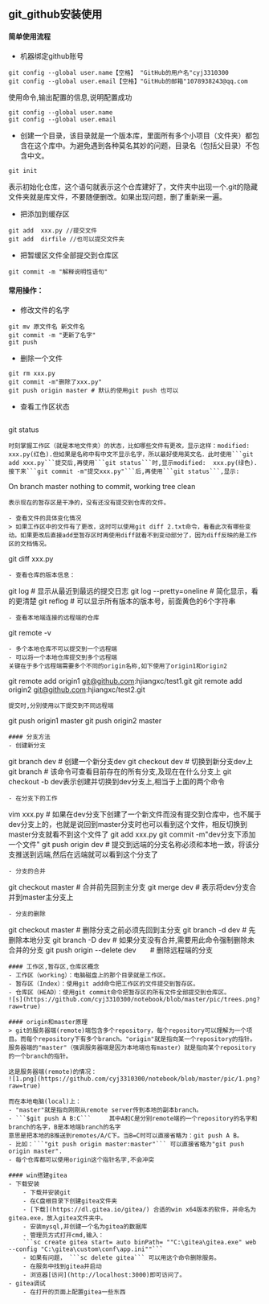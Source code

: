## git_github安装使用
#### 简单使用流程
- 机器绑定github账号
```
git config --global user.name【空格】 "GitHub的用户名"cyj3310300
git config --global user.email【空格】"GitHub的邮箱"1078938243@qq.com
```
使用命令,输出配置的信息,说明配置成功
```
git config --global user.name
git config --global user.email
```
- 创建一个目录，该目录就是一个版本库，里面所有多个小项目（文件夹）都包含在这个库中。为避免遇到各种莫名其妙的问题，目录名（包括父目录）不包含中文。
```
git init
```
表示初始化仓库，这个语句就表示这个仓库建好了，文件夹中出现一个.git的隐藏文件夹就是库文件，不要随便删改。如果出现问题，删了重新来一遍。
- 把添加到缓存区
```
git add  xxx.py //提交文件
git add  dirfile //也可以提交文件夹
``` 
- 把暂缓区文件全部提交到仓库区
```
git commit -m "解释说明性语句" 
```
#### 常用操作：
- 修改文件的名字
```
git mv 原文件名 新文件名
git commit -m "更新了名字"
git push
```
- 删除一个文件
```
git rm xxx.py
git commit -m"删除了xxx.py"
git push origin master # 默认的使用git push 也可以
```
- 查看工作区状态
> ```
git status
```
时刻掌握工作区（就是本地文件夹）的状态，比如哪些文件有更改，显示这样：modified: xxx.py(红色).但如果是名称中有中文不显示名字，所以最好使用英文名．此时使用```git add xxx.py```提交后,再使用```git status```时,显示modified:  xxx.py(绿色).接下来```git commit -m"提交xxx.py"```后,再使用```git status```,显示:
```
On branch master
nothing to commit, working tree clean
```
表示现在的暂存区是干净的，没有还没有提交到仓库的文件。

- 查看文件的具体变化情况
> 如果工作区中的文件有了更改，这时可以使用git diff 2.txt命令，看看此次有哪些变动。如果更改后直接add至暂存区时再使用diff就看不到变动部分了，因为diff反映的是工作区的文档情况。
```
git diff xxx.py
```
- 查看仓库的版本信息：
```
git log # 显示从最近到最远的提交日志
git log --pretty=oneline  # 简化显示，看的更清楚
git reflog  # 可以显示所有版本的版本号，前面黄色的6个字符串
```
- 查看本地端连接的远程端的仓库
```
git remote -v
```
- 多个本地仓库不可以提交到一个远程端
- 可以将一个本地仓库提交到多个远程端
关键在于多个远程端需要多个不同的origin名称,如下使用了origin1和origin2
```
git remote add origin1 git@github.com:hjiangxc/test1.git 
git remote add origin2 git@github.com:hjiangxc/test2.git 
```
提交时,分别使用以下提交到不同远程端
```
git push origin1 master
git push origin2 master
```
#### 分支方法
- 创建新分支
```
git branch dev # 创建一个新分支dev
git checkout dev # 切换到新分支dev上
git branch # 该命令可查看目前存在的所有分支,及现在在什么分支上
git checkout -b dev表示创建并切换到dev分支上,相当于上面的两个命令
```
- 在分支下的工作
```
vim xxx.py # 如果在dev分支下创建了一个新文件而没有提交到仓库中，也不属于dev分支上的，也就是说回到master分支时也可以看到这个文件，相反切换到master分支就看不到这个文件了
git add xxx.py 
git commit -m"dev分支下添加一个文件"
git push origin dev # 提交到远端的分支名称必须和本地一致，将该分支推送到远端,然后在远端就可以看到这个分支了
```
- 分支的合并
```
git checkout master # 合并前先回到主分支
git merge dev # 表示将dev分支合并到master主分支上
```
- 分支的删除
```
git checkout master # 删除分支之前必须先回到主分支
git branch -d dev  # 先删除本地分支
git branch -D dev # 如果分支没有合并,需要用此命令强制删除未合并的分支
git push origin --delete dev　　# 删除远程端的分支
```
#### 工作区,暂存区,仓库区概念
- 工作区（working）：电脑磁盘上的那个目录就是工作区。
- 暂存区（Index）：使用git add命令把工作区的文件提交到暂存区。
- 仓库区（HEAD）：使用git commit命令把暂存区的所有文件全部提交到仓库区。
![s](https://github.com/cyj3310300/notebook/blob/master/pic/trees.png?raw=true)

#### origin和master原理
> git的服务器端(remote)端包含多个repository，每个repository可以理解为一个项目。而每个repository下有多个branch。"origin"就是指向某一个repository的指针。服务器端的"master"（强调服务器端是因为本地端也有master）就是指向某个repository的一个branch的指针。

这是服务器端(remote)的情况：
![1.png](https://github.com/cyj3310300/notebook/blob/master/pic/1.png?raw=true)

而在本地电脑(local)上：
- "master"就是指向刚刚从remote server传到本地的副本branch。
- ```$git push A B:C```     其中A和C是分别remote端的一个repository的名字和branch的名字，B是本地端branch的名字
意思是把本地的B推送到remotes/A/C下。当B=C时可以直接省略为：git push A B。
- 比如：```"git push origin master:master"``` 可以直接省略为"git push origin master".
- 每个仓库都可以使用origin这个指针名字,不会冲突

#### win搭建gitea
- 下载安装
	- 下载并安装git
	- 在C盘根目录下创建gitea文件夹
	- [下载](https://dl.gitea.io/gitea/) 合适的win x64版本的软件，并命名为gitea.exe，放入gitea文件夹中。
	- 安装mysql,并创建一个名为gitea的数据库
	- 管理员方式打开cmd,输入：
	```sc create gitea start= auto binPath= ""C:\gitea\gitea.exe" web --config "C:\gitea\custom\conf\app.ini""```
	- 如果有问题， ```sc delete gitea``` 可以用这个命令删除服务。
	- 在服务中找到gitea并启动
	- 浏览器[访问](http://localhost:3000)即可访问了。
- gitea调试
	- 在打开的页面上配置gitea一些东西



